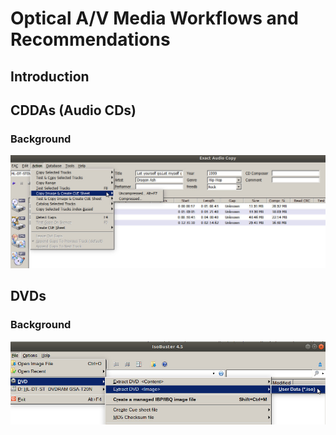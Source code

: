 # Optical A/V Media Workflows and Recommendations

## Introduction

## CDDAs (Audio CDs)

### Background

![EAC window example](/resources/EAC.jpg)

## DVDs

### Background

![Isobuster window example](/resources/isobuster.jpg)